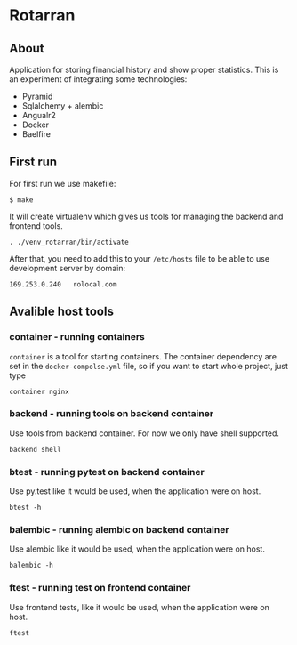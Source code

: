 # Rotarran

## About

Application for storing financial history and show proper statistics. This is an experiment of integrating some technologies:

- Pyramid
- Sqlalchemy + alembic
- Angualr2
- Docker
- Baelfire

## First run

For first run we use makefile:

```
$ make
```

It will create virtualenv which gives us tools for managing the backend and frontend tools.

```
. ./venv_rotarran/bin/activate
```

After that, you need to add this to your `/etc/hosts` file to be able to use development server by domain:

```
169.253.0.240   rolocal.com

```

## Avalible host tools

### container - running containers

`container` is a tool for starting containers. The container dependency are set in the `docker-compolse.yml` file, so
if you want to start whole project, just type

```
container nginx
```

### backend - running tools on backend container

Use tools from backend container. For now we only have shell supported.

```
backend shell
```

### btest - running pytest on backend container

Use py.test like it would be used, when the application were on host.

```
btest -h
```

### balembic - running alembic on backend container

Use alembic like it would be used, when the application were on host.

```
balembic -h
```

### ftest - running test on frontend container

Use frontend tests, like it would be used, when the application were on host.

```
ftest
```
